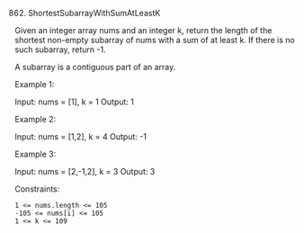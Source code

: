 862. ShortestSubarrayWithSumAtLeastK

Given an integer array nums and an integer k, return the length of the shortest non-empty subarray of nums with a sum of at least k. If there is no such subarray, return -1.

A subarray is a contiguous part of an array.

Example 1:

Input: nums = [1], k = 1
Output: 1

Example 2:

Input: nums = [1,2], k = 4
Output: -1

Example 3:

Input: nums = [2,-1,2], k = 3
Output: 3

Constraints:

    1 <= nums.length <= 105
    -105 <= nums[i] <= 105
    1 <= k <= 109
